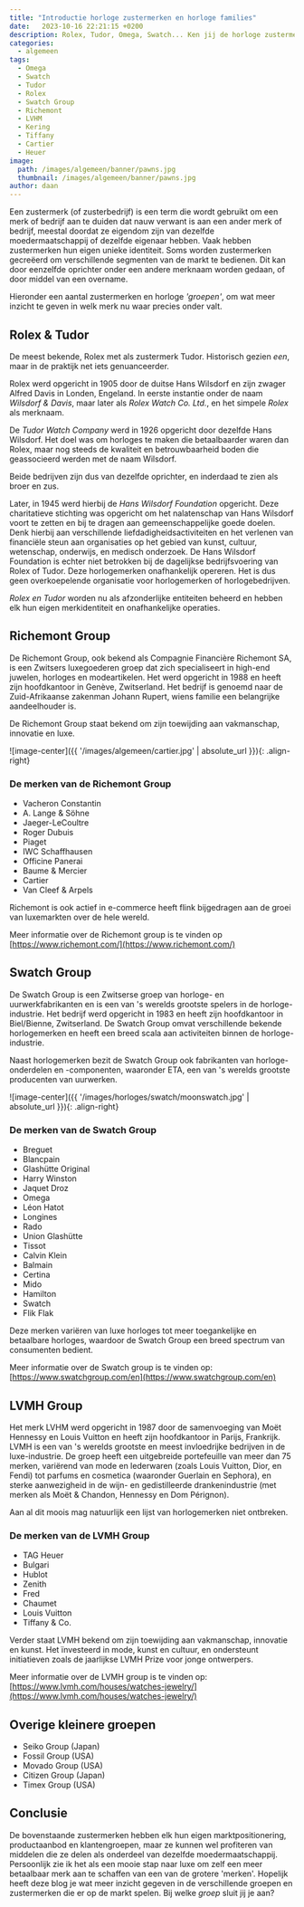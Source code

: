 ```yaml
---
title: "Introductie horloge zustermerken en horloge families"
date:   2023-10-16 22:21:15 +0200
description: Rolex, Tudor, Omega, Swatch... Ken jij de horloge zustermerken? In deze blog bespreken we de grote horlogefamilies 
categories:
  - algemeen
tags:
  - Omega
  - Swatch
  - Tudor
  - Rolex
  - Swatch Group
  - Richemont
  - LVHM
  - Kering
  - Tiffany
  - Cartier
  - Heuer
image: 
  path: /images/algemeen/banner/pawns.jpg
  thumbnail: /images/algemeen/banner/pawns.jpg
author: daan
---
```

Een zustermerk (of zusterbedrijf) is een term die wordt gebruikt om een merk of bedrijf aan te duiden dat nauw verwant is aan een ander merk of bedrijf, meestal doordat ze eigendom zijn van dezelfde moedermaatschappij of dezelfde eigenaar hebben. Vaak hebben zustermerken hun eigen unieke identiteit. Soms worden zustermerken gecreëerd om verschillende segmenten van de markt te bedienen. Dit kan door eenzelfde oprichter onder een andere merknaam worden gedaan, of door middel van een overname.

Hieronder een aantal zustermerken en horloge _'groepen'_, om wat meer inzicht te geven in welk merk nu waar precies onder valt.

## Rolex & Tudor
De meest bekende, Rolex met als zustermerk Tudor. Historisch gezien _een_, maar in de praktijk net iets genuanceerder.

Rolex werd opgericht in 1905 door de duitse Hans Wilsdorf en zijn zwager Alfred Davis in Londen, Engeland. In eerste instantie onder de naam _Wilsdorf & Davis_, maar later als _Rolex Watch Co. Ltd._, en het simpele *Rolex* als merknaam.

De *Tudor Watch Company* werd in 1926 opgericht door dezelfde Hans Wilsdorf. Het doel was om horloges te maken die betaalbaarder waren dan Rolex, maar nog steeds de kwaliteit en betrouwbaarheid boden die geassocieerd werden met de naam Wilsdorf. 

Beide bedrijven zijn dus van dezelfde oprichter, en inderdaad te zien als broer en zus.

Later, in 1945 werd hierbij de _Hans Wilsdorf Foundation_ opgericht. Deze charitatieve stichting was opgericht om het nalatenschap van Hans Wilsdorf voort te zetten en bij te dragen aan gemeenschappelijke goede doelen. Denk hierbij aan verschillende liefdadigheidsactiviteiten en het verlenen van financiële steun aan organisaties op het gebied van kunst, cultuur, wetenschap, onderwijs, en medisch onderzoek.
De Hans Wilsdorf Foundation is echter niet betrokken bij de dagelijkse bedrijfsvoering van Rolex of Tudor. Deze horlogemerken onafhankelijk opereren. Het is dus geen overkoepelende organisatie voor horlogemerken of horlogebedrijven.

*Rolex en Tudor* worden nu als afzonderlijke entiteiten beheerd en hebben elk hun eigen merkidentiteit en onafhankelijke operaties.

## Richemont Group
De Richemont Group, ook bekend als Compagnie Financière Richemont SA, is een Zwitsers luxegoederen groep dat zich specialiseert in high-end juwelen, horloges en modeartikelen. Het werd opgericht in 1988 en heeft zijn hoofdkantoor in Genève, Zwitserland. Het bedrijf is genoemd naar de Zuid-Afrikaanse zakenman Johann Rupert, wiens familie een belangrijke aandeelhouder is.

De Richemont Group staat bekend om zijn toewijding aan vakmanschap, innovatie en luxe. 

![image-center]({{ '/images/algemeen/cartier.jpg' | absolute_url }}){: .align-right}

### De merken van de Richemont Group
* Vacheron Constantin
* A. Lange & Söhne
* Jaeger-LeCoultre
* Roger Dubuis
* Piaget
* IWC Schaffhausen
* Officine Panerai
* Baume & Mercier
* Cartier
* Van Cleef & Arpels

Richemont is ook actief in e-commerce heeft flink bijgedragen aan de groei van luxemarkten over de hele wereld.

Meer informatie over de Richemont group is te vinden op [https://www.richemont.com/](https://www.richemont.com/)

## Swatch Group
De Swatch Group is een Zwitserse groep van horloge- en uurwerkfabrikanten en is een van 's werelds grootste spelers in de horloge-industrie. Het bedrijf werd opgericht in 1983 en heeft zijn hoofdkantoor in Biel/Bienne, Zwitserland. De Swatch Group omvat verschillende bekende horlogemerken en heeft een breed scala aan activiteiten binnen de horloge-industrie.

Naast horlogemerken bezit de Swatch Group ook fabrikanten van horloge-onderdelen en -componenten, waaronder ETA, een van 's werelds grootste producenten van uurwerken.

![image-center]({{ '/images/horloges/swatch/moonswatch.jpg' | absolute_url }}){: .align-right}

### De merken van de Swatch Group
* Breguet
* Blancpain
* Glashütte Original
* Harry Winston
* Jaquet Droz
* Omega
* Léon Hatot
* Longines
* Rado
* Union Glashütte
* Tissot
* Calvin Klein
* Balmain
* Certina
* Mido
* Hamilton
* Swatch
* Flik Flak

Deze merken variëren van luxe horloges tot meer toegankelijke en betaalbare horloges, waardoor de Swatch Group een breed spectrum van consumenten bedient. 

Meer informatie over de Swatch group is te vinden op: [https://www.swatchgroup.com/en](https://www.swatchgroup.com/en)

## LVMH Group
Het merk LVHM werd opgericht in 1987 door de samenvoeging van Moët Hennessy en Louis Vuitton en heeft zijn hoofdkantoor in Parijs, Frankrijk. LVMH is een van 's werelds grootste en meest invloedrijke bedrijven in de luxe-industrie.
De groep heeft een uitgebreide portefeuille van meer dan 75 merken, variërend van mode en lederwaren (zoals Louis Vuitton, Dior, en Fendi) tot parfums en cosmetica (waaronder Guerlain en Sephora), en sterke aanwezigheid in de wijn- en gedistilleerde drankenindustrie (met merken als Moët & Chandon, Hennessy en Dom Pérignon).

Aan al dit moois mag natuurlijk een lijst van horlogemerken niet ontbreken.

### De merken van de LVMH Group
* TAG Heuer
* Bulgari
* Hublot
* Zenith
* Fred
* Chaumet
* Louis Vuitton
* Tiffany & Co.

Verder staat LVMH bekend om zijn toewijding aan vakmanschap, innovatie en kunst. Het ïnvesteerd in mode, kunst en cultuur, en ondersteunt initiatieven zoals de jaarlijkse LVMH Prize voor jonge ontwerpers.

Meer informatie over de LVMH group is te vinden op: [https://www.lvmh.com/houses/watches-jewelry/](https://www.lvmh.com/houses/watches-jewelry/)

## Overige kleinere groepen
* Seiko Group (Japan)
* Fossil Group (USA)
* Movado Group (USA)
* Citizen Group (Japan)
* Timex Group (USA)

## Conclusie
De bovenstaande zustermerken hebben elk hun eigen marktpositionering, productaanbod en klantengroepen, maar ze kunnen wel profiteren van middelen die ze delen als onderdeel van dezelfde moedermaatschappij. Persoonlijk zie ik het als een mooie stap naar luxe om zelf een meer betaalbaar merk aan te schaffen van een van de grotere 'merken'. Hopelijk heeft deze blog je wat meer inzicht gegeven in de verschillende groepen en zustermerken die er op de markt spelen. Bij welke _groep_ sluit jij je aan?